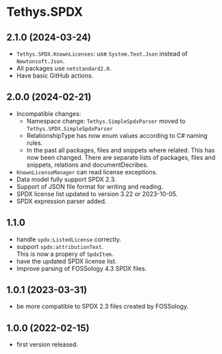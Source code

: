 <!-- 
SPDX-FileCopyrightText: (c) 2019-2024 T. Graf
SPDX-License-Identifier: Apache-2.0
-->

# Tethys.SPDX

## 2.1.0 (2024-03-24)

* `Tethys.SPDX.KnownLicenses`: use `System.Text.Json` instead of `Newtonsoft.Json`.
* All packages use `netstandard2.0`.
* Have basic GitHub actions.

## 2.0.0 (2024-02-21)

* Incompatible changes:
	* Namespace change: `Tethys.SimpleSpdxParser` moved to `Tethys.SPDX.SimpleSpdxParser`
	* RelationshipType has now enum values according to C# naming rules.
	* In the past all packages, files and snippets where related. This has now been changed.
	  There are separate lists of packages, files and snippets, relations and documentDecribes.
* `KnownLicenseManager` can read license exceptions.
* Data model fully support SPDX 2.3.
* Support of JSON file format for writing and reading.
* SPDX license list updated to version 3.22 or 2023-10-05.
* SPDX expression parser added.

## 1.1.0

* handle `spdx:ListedLicense` correctly.
* support `spdx:attributionText`.  
  This is now a propery of `SpdxItem`.
* have the updated SPDX license list.
* Improve parsing of FOSSology 4.3 SPDX files.

## 1.0.1 (2023-03-31)

* be more compatible to SPDX 2.3 files created by FOSSology.

## 1.0.0 (2022-02-15)

* first version released.

